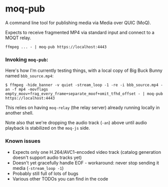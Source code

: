 # moq-pub

A command line tool for publishing media via Media over QUIC (MoQ).

Expects to receive fragmented MP4 via standard input and connect to a MOQT relay.

```
ffmpeg ... - | moq-pub https://localhost:4443
```

### Invoking `moq-pub`:

Here's how I'm currently testing things, with a local copy of Big Buck Bunny named `bbb_source.mp4`:

```
$ ffmpeg -hide_banner -v quiet -stream_loop -1 -re -i bbb_source.mp4 -an -f mp4 -movflags empty_moov+frag_every_frame+separate_moof+omit_tfhd_offset - | moq-pub https://localhost:4443
```

This relies on having `moq-relay` (the relay server) already running locally in another shell.

Note also that we're dropping the audio track (`-an`) above until audio playback is stabilized on the `moq-js` side.

### Known issues

-   Expects only one H.264/AVC1-encoded video track (catalog generation doesn't support audio tracks yet)
-   Doesn't yet gracefully handle EOF - workaround: never stop sending it media (`-stream_loop -1`)
-   Probably still full of lots of bugs
-   Various other TODOs you can find in the code
